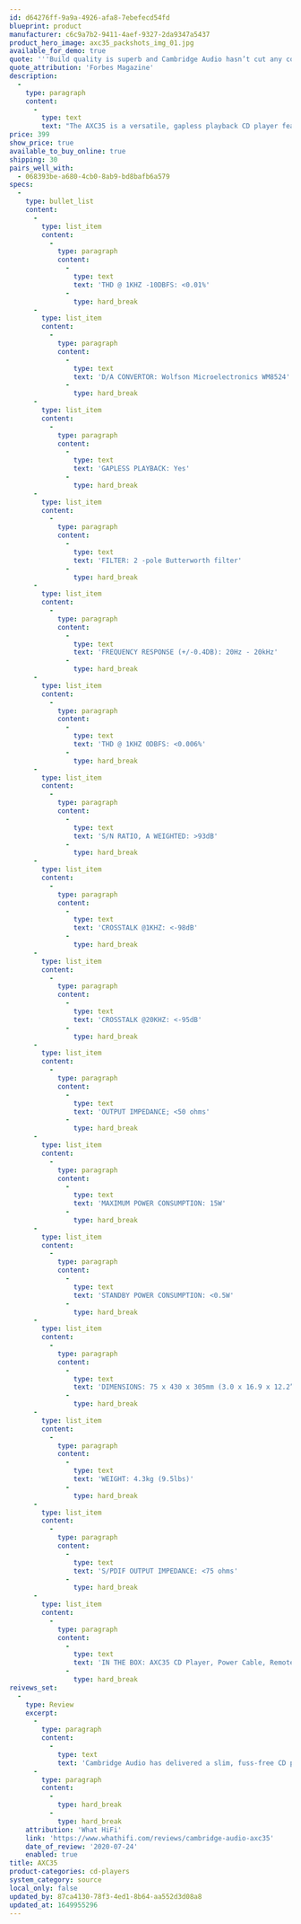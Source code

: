 ```yaml
---
id: d64276ff-9a9a-4926-afa8-7ebefecd54fd
blueprint: product
manufacturer: c6c9a7b2-9411-4aef-9327-2da9347a5437
product_hero_image: axc35_packshots_img_01.jpg
available_for_demo: true
quote: '''Build quality is superb and Cambridge Audio hasn’t cut any corners on the sound quality either. Highly recommended.'''
quote_attribution: 'Forbes Magazine'
description:
  -
    type: paragraph
    content:
      -
        type: text
        text: "The AXC35 is a versatile, gapless playback CD player featuring a high quality digital to analogue converter (DAC), to convert the digital information stored on a CD into an analogue sound signal. As well as regular audio CDs, the AXC35 will play MP3 and WMA files from home recorded CD-R, CD-RW and CD-ROM discs. There’s also a dedicated digital output which allows you to record from a CD to a digital format or even connect to a standalone DAC when you’re ready to improve your sound even further.\_\_"
price: 399
show_price: true
available_to_buy_online: true
shipping: 30
pairs_well_with:
  - 068393be-a680-4cb0-8ab9-bd8bafb6a579
specs:
  -
    type: bullet_list
    content:
      -
        type: list_item
        content:
          -
            type: paragraph
            content:
              -
                type: text
                text: 'THD @ 1KHZ -10DBFS: <0.01%'
              -
                type: hard_break
      -
        type: list_item
        content:
          -
            type: paragraph
            content:
              -
                type: text
                text: 'D/A CONVERTOR: Wolfson Microelectronics WM8524'
              -
                type: hard_break
      -
        type: list_item
        content:
          -
            type: paragraph
            content:
              -
                type: text
                text: 'GAPLESS PLAYBACK: Yes'
              -
                type: hard_break
      -
        type: list_item
        content:
          -
            type: paragraph
            content:
              -
                type: text
                text: 'FILTER: 2 -pole Butterworth filter'
              -
                type: hard_break
      -
        type: list_item
        content:
          -
            type: paragraph
            content:
              -
                type: text
                text: 'FREQUENCY RESPONSE (+/-0.4DB): 20Hz - 20kHz'
              -
                type: hard_break
      -
        type: list_item
        content:
          -
            type: paragraph
            content:
              -
                type: text
                text: 'THD @ 1KHZ 0DBFS: <0.006%'
              -
                type: hard_break
      -
        type: list_item
        content:
          -
            type: paragraph
            content:
              -
                type: text
                text: 'S/N RATIO, A WEIGHTED: >93dB'
              -
                type: hard_break
      -
        type: list_item
        content:
          -
            type: paragraph
            content:
              -
                type: text
                text: 'CROSSTALK @1KHZ: <-98dB'
              -
                type: hard_break
      -
        type: list_item
        content:
          -
            type: paragraph
            content:
              -
                type: text
                text: 'CROSSTALK @20KHZ: <-95dB'
              -
                type: hard_break
      -
        type: list_item
        content:
          -
            type: paragraph
            content:
              -
                type: text
                text: 'OUTPUT IMPEDANCE; <50 ohms'
              -
                type: hard_break
      -
        type: list_item
        content:
          -
            type: paragraph
            content:
              -
                type: text
                text: 'MAXIMUM POWER CONSUMPTION: 15W'
              -
                type: hard_break
      -
        type: list_item
        content:
          -
            type: paragraph
            content:
              -
                type: text
                text: 'STANDBY POWER CONSUMPTION: <0.5W'
              -
                type: hard_break
      -
        type: list_item
        content:
          -
            type: paragraph
            content:
              -
                type: text
                text: 'DIMENSIONS: 75 x 430 x 305mm (3.0 x 16.9 x 12.2”)'
              -
                type: hard_break
      -
        type: list_item
        content:
          -
            type: paragraph
            content:
              -
                type: text
                text: 'WEIGHT: 4.3kg (9.5lbs)'
              -
                type: hard_break
      -
        type: list_item
        content:
          -
            type: paragraph
            content:
              -
                type: text
                text: 'S/PDIF OUTPUT IMPEDANCE: <75 ohms'
              -
                type: hard_break
      -
        type: list_item
        content:
          -
            type: paragraph
            content:
              -
                type: text
                text: 'IN THE BOX: AXC35 CD Player, Power Cable, Remote Control, 2 x AAA Batteries'
              -
                type: hard_break
reivews_set:
  -
    type: Review
    excerpt:
      -
        type: paragraph
        content:
          -
            type: text
            text: 'Cambridge Audio has delivered a slim, fuss-free CD player that fits beautifully within its AX range. It presents enough clarity and detail for a perfectly capable, listenable sound at the price. The Cambridge Audio player is still a worthy proposition. If you want your hi-fi components to assimilate rather than dominate your decor, the Cambridge Audio AXC35 remains a solid, budget-friendly solution.'
      -
        type: paragraph
        content:
          -
            type: hard_break
          -
            type: hard_break
    attribution: 'What HiFi'
    link: 'https://www.whathifi.com/reviews/cambridge-audio-axc35'
    date_of_review: '2020-07-24'
    enabled: true
title: AXC35
product-categories: cd-players
system_category: source
local_only: false
updated_by: 87ca4130-78f3-4ed1-8b64-aa552d3d08a8
updated_at: 1649955296
---
```

